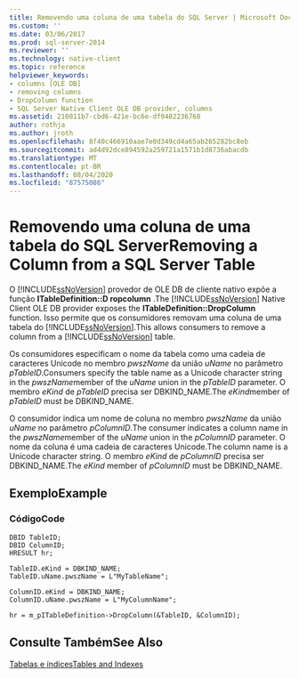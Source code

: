 ```yaml
---
title: Removendo uma coluna de uma tabela do SQL Server | Microsoft Docs
ms.custom: ''
ms.date: 03/06/2017
ms.prod: sql-server-2014
ms.reviewer: ''
ms.technology: native-client
ms.topic: reference
helpviewer_keywords:
- columns [OLE DB]
- removing columns
- DropColumn function
- SQL Server Native Client OLE DB provider, columns
ms.assetid: 210811b7-cbd6-421e-bc6e-df9482236768
author: rothja
ms.author: jroth
ms.openlocfilehash: 8f40c466910aae7e0d349cd4a65ab265282bc8eb
ms.sourcegitcommit: ad4d92dce894592a259721a1571b1d8736abacdb
ms.translationtype: MT
ms.contentlocale: pt-BR
ms.lasthandoff: 08/04/2020
ms.locfileid: "87575086"
---
```

# <a name="removing-a-column-from-a-sql-server-table"></a><span data-ttu-id="aea86-102">Removendo uma coluna de uma tabela do SQL Server</span><span class="sxs-lookup"><span data-stu-id="aea86-102">Removing a Column from a SQL Server Table</span></span>
  <span data-ttu-id="aea86-103">O [!INCLUDE[ssNoVersion](../../includes/ssnoversion-md.md)] provedor de OLE DB de cliente nativo expõe a função **ITableDefinition::D ropcolumn** .</span><span class="sxs-lookup"><span data-stu-id="aea86-103">The [!INCLUDE[ssNoVersion](../../includes/ssnoversion-md.md)] Native Client OLE DB provider exposes the **ITableDefinition::DropColumn** function.</span></span> <span data-ttu-id="aea86-104">Isso permite que os consumidores removam uma coluna de uma tabela do [!INCLUDE[ssNoVersion](../../includes/ssnoversion-md.md)].</span><span class="sxs-lookup"><span data-stu-id="aea86-104">This allows consumers to remove a column from a [!INCLUDE[ssNoVersion](../../includes/ssnoversion-md.md)] table.</span></span>  
  
 <span data-ttu-id="aea86-105">Os consumidores especificam o nome da tabela como uma cadeia de caracteres Unicode no membro *pwszName* da união *uName* no parâmetro *pTableID*.</span><span class="sxs-lookup"><span data-stu-id="aea86-105">Consumers specify the table name as a Unicode character string in the *pwszName*member of the *uName* union in the *pTableID* parameter.</span></span> <span data-ttu-id="aea86-106">O membro *eKind* de *pTableID* precisa ser DBKIND_NAME.</span><span class="sxs-lookup"><span data-stu-id="aea86-106">The *eKind*member of *pTableID* must be DBKIND_NAME.</span></span>  
  
 <span data-ttu-id="aea86-107">O consumidor indica um nome de coluna no membro *pwszName* da união *uName* no parâmetro *pColumnID*.</span><span class="sxs-lookup"><span data-stu-id="aea86-107">The consumer indicates a column name in the *pwszName*member of the *uName* union in the *pColumnID* parameter.</span></span> <span data-ttu-id="aea86-108">O nome da coluna é uma cadeia de caracteres Unicode.</span><span class="sxs-lookup"><span data-stu-id="aea86-108">The column name is a Unicode character string.</span></span> <span data-ttu-id="aea86-109">O membro *eKind* de *pColumnID* precisa ser DBKIND_NAME.</span><span class="sxs-lookup"><span data-stu-id="aea86-109">The *eKind* member of *pColumnID* must be DBKIND_NAME.</span></span>  
  
## <a name="example"></a><span data-ttu-id="aea86-110">Exemplo</span><span class="sxs-lookup"><span data-stu-id="aea86-110">Example</span></span>  
  
### <a name="code"></a><span data-ttu-id="aea86-111">Código</span><span class="sxs-lookup"><span data-stu-id="aea86-111">Code</span></span>  
  
```  
DBID TableID;  
DBID ColumnID;  
HRESULT hr;  
  
TableID.eKind = DBKIND_NAME;  
TableID.uName.pwszName = L"MyTableName";  
  
ColumnID.eKind = DBKIND_NAME;  
ColumnID.uName.pwszName = L"MyColumnName";  
  
hr = m_pITableDefinition->DropColumn(&TableID, &ColumnID);  
```  
  
## <a name="see-also"></a><span data-ttu-id="aea86-112">Consulte Também</span><span class="sxs-lookup"><span data-stu-id="aea86-112">See Also</span></span>  
 [<span data-ttu-id="aea86-113">Tabelas e índices</span><span class="sxs-lookup"><span data-stu-id="aea86-113">Tables and Indexes</span></span>](tables-and-indexes.md)  
  
  

